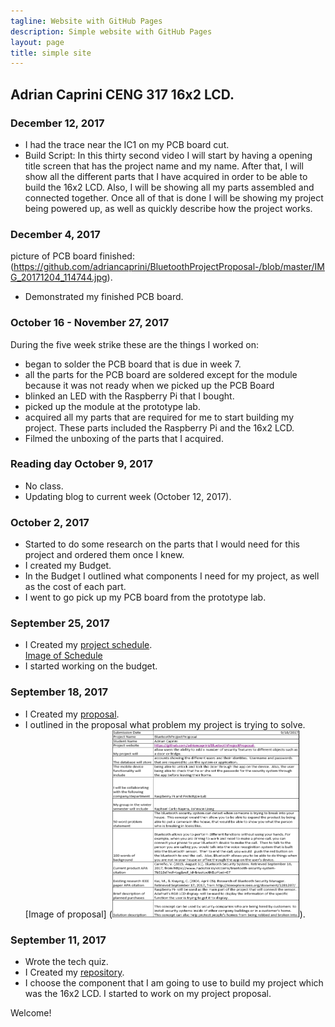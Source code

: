 ```yaml
---
tagline: Website with GitHub Pages
description: Simple website with GitHub Pages
layout: page
title: simple site
---
```


Adrian Caprini CENG 317 16x2 LCD.
-------------

### December 12, 2017
* I had the trace near the IC1 on my PCB board cut. 
* Build Script: In this thirty second video I will start by having a opening title screen that has the project name and my name.  After that, I will show all the different parts that I have acquired in order to be able to build the 16x2 LCD.
Also, I will be showing all my parts assembled and connected together.  Once all of that is done I will be showing my project being powered up, as well as quickly describe how the project works.

### December 4, 2017
picture of PCB board finished: (https://github.com/adriancaprini/BluetoothProjectProposal-/blob/master/IMG_20171204_114744.jpg).
* Demonstrated my finished PCB board.

### October 16 - November 27, 2017
During the five week strike these are the things I worked on:
* began to solder the PCB board that is due in week 7.
* all the parts for the PCB board are soldered except for the module because it was not ready when we picked up the PCB Board   
* blinked an LED with the Raspberry Pi that I bought.
* picked up the module at the prototype lab.
* acquired all my parts that are required for me to start building my project.  These parts included the Raspberry Pi and the 16x2 LCD.
* Filmed the unboxing of the parts that I acquired.

### Reading day October 9, 2017
* No class.
* Updating blog to current week (October 12, 2017).

### October 2, 2017
* Started to do some research on the parts that I would need for this project and ordered them once I knew.
* I created my Budget. 
* In the Budget I outlined what components I need for my project, as well as the cost of each part. 
* I went to go pick up my PCB board from the prototype lab.

### September 25, 2017

* I Created my [project schedule](https://github.com/adriancaprini/BluetoothProjectProposal-/blob/master/Hardware%20Production%20Project%20Schedule.mpp).  
[Image of Schedule](https://raw.githubusercontent.com/six0four/StudentSenseHat/master/documentation/Week3RubricforProjectSchedule.jpg)
* I started working on the budget.

### September 18, 2017

* I Created my [proposal](https://github.com/adriancaprini/BluetoothProjectProposal-/blob/master/ProposalContentStudentNameRev02.pdf). 
* I outlined in the proposal what problem my project is trying to solve. 
[Image of proposal] (<img src="https://raw.githubusercontent.com/adriancaprini/BluetoothProjectProposal-/master/Hardware%20proposal.PNG" alt="Proposal" width="300" height="300">).


### September 11, 2017

* Wrote the tech quiz. 
* I Created my [repository](https://github.com/adriancaprini/BluetoothProjectProposal-). 
* I choose the component that I am going to use to build my project which was the 16x2 LCD. I started to work on my project proposal. 

Welcome!
